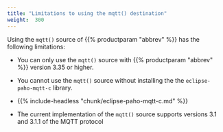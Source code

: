 ```yaml
---
title: "Limitations to using the mqtt() destination"
weight:  300
---
```

<!-- DISCLAIMER: This file is based on the syslog-ng Open Source Edition documentation https://github.com/balabit/syslog-ng-ose-guides/commit/2f4a52ee61d1ea9ad27cb4f3168b95408fddfdf2 and is used under the terms of The syslog-ng Open Source Edition Documentation License. The file has been modified by Axoflow. -->

Using the `mqtt()` source of {{% productparam "abbrev" %}} has the following limitations:

  - You can only use the `mqtt()` source with {{% productparam "abbrev" %}} version 3.35 or higher.

  - You cannot use the `mqtt()` source without installing the the `eclipse-paho-mqtt-c` library.

  - {{% include-headless "chunk/eclipse-paho-mqtt-c.md" %}}

  - The current implementation of the `mqtt()` source supports versions 3.1 and 3.1.1 of the MQTT protocol
